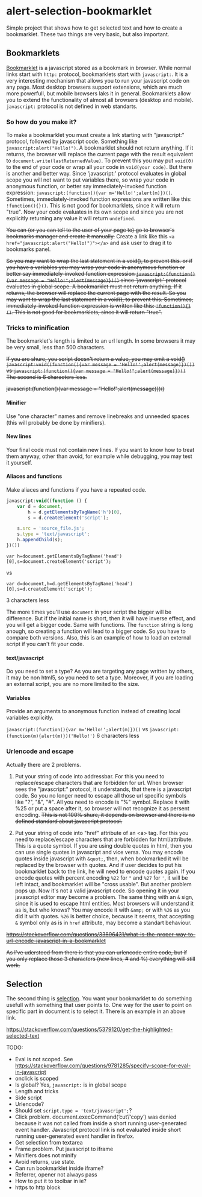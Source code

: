 # alert-selection-bookmarklet
Simple project that shows how to get selected text and how to create a bookmarklet.
These two things are very basic, but also important.

## Bookmarklets
[Bookmarklet](https://en.wikipedia.org/wiki/Bookmarklet) is a javascript stored as a bookmark in browser. While normal links start with `http:` protocol, bookmarklets start with `javascript:`. It is a very interesting mechanism that allows you to run your javascript code on any page. Most desktop browsers support extensions, which are much more powerfull, but mobile browsers laks it in general. Bookmarklets allow you to extend the functionality of almost all browsers (desktop and mobile). `javascript:` protocol is not defined in web standarts.


### So how do you make it?

To make a bookmarklet you must create a link starting with "javascript:" protocol, followed by javascript code. Something like `javascript:alert("Hello!")`. A bookmarklet should not return anything. If it returns, the browser will replace the current page with the result equivalent to `document.write(lastReturnedValue)`. To prevent this you may put `void(0)` to the end of your code or wrap all your code in `void(your code)`. But there is another and better way. Since 'javascript:' protocol evaluates in global scope you will not want to put variables there, so wrap your code in anonymous function, or better say immediately-invoked function expression: `javascript:(function(){var m='Hello!';alert(m)})()`. Sometimes, immediately-invoked function expressions are written like this: `!function(){}()`. This is not good for bookmarklets, since it will return "true". Now your code evaluates in its own scope and since you are not explicitly returning any value it will return `undefined`.

<del>You can (or you can tell to the user of your page to) go to browser's bookmarks manager and create it manually.</del> Create a link like this `<a href="javascript:alert("Hello!")"></a>` and ask user to drag it to bookmarks panel.


<s>So you may want to wrap the last statement in a void(), to prevent this. or if you have a variables you may wrap your code in anonymous function or better say immediately-invoked function expression `javascript:(function(){var message = "Hello!";alert(message)})()` since 'javascript:' protocol evaluates in global scope. A bookmarklet must not return anything. If it returns, the browser will replace the current page with the result. So you may want to wrap the last statement in a void(), to prevent this. Sometimes, immediately-invoked function expression is written like this: `!function(){}()`. This is not good for bookmarklets, since it will return "true".</s>

### Tricks to minification

The bookmarklet's length is limited to an url length. In some browsers it may be very small, less than 500 characters.

<s>If you are shure, you script doesn't return a value, you may omit a void()
`javascript:void((function(){var message = 'Hello!';alert(message)})())`
vs
`javascript:(function(){var message = "Hello!";alert(message)})()`
The second is 6 characters less.

javascript:(function(){var message = "Hello!";alert(message)})()</s>

#### Minifier
Use "one character" names and remove linebreaks and unneeded spaces (this will probably be done by minifiers).


#### New lines
Your final code must not contain new lines. If you want to know how to treat them anyway, other than avoid, for example while debugging, you may test it yourself.

#### Aliaces and functions
Make aliaces and functions if you have a repeated code.

```javascript
javascript:void((function () {
    var d = document,
        h = d.getElementsByTagName('h')[0],
        s = d.createElement('script');

    s.src = 'source_file.js';
    s.type = 'text/javascript';
    h.appendChild(s);
})())
```

```
var h=document.getElementsByTagName('head')[0],s=document.createElement('script');
```
vs
```
var d=document,h=d.getElementsByTagName('head')[0],s=d.createElement('script');
```
3 characters less


The more times you'll use `document` in your script the bigger will be difference.
But if the initial name is short, then it will have inverse effect, and you will get a bigger code. Same with functions. The `function` string is long anough, so creating a function will lead to a bigger code. So you have to compare both versions.
Also, this is an example of how to load an external script if you can't fit your code.

#### text/javascript
Do you need to set a type? As you are targeting any page written by others, it may be non html5, so you need to set a type. Moreover, if you are loading an external script, you are no more limited to the size.



#### Variables
Provide an arguments to anonymous function instead of creating local variables explicitly.

`javascript:(function(){var m='Hello!';alert(m)})()`
vs
`javascript:(function(m){alert(m)})('Hello!')`
6 characters less





### Urlencode and escape
Actually there are 2 problems.

1. Put your string of code into addressbar. For this you need to replace/escape characters that are forbidden for url. When browser sees the "javascript:" protocol, it understands, that there is a javascript code. So you no longer need to escape all those url specific symbols like "?", "&", "#". All you need to encode is "%" symbol. Replace it with %25 or put a space after it, so browser will not recognize it as persent encoding. <del>This is not 100% shure, it depends on browser and there is no defined standard about javascript protocol.</del>



2. Put your string of code into "href" attribute of an \<a\> tag. For this you need to replace/escape characters that are forbidden for html/attribute. This is a quote symbol. If you are using double quotes in html, then you can use single quotes in javascript and vice versa.  You may encode quotes inside javascript with `&quot;`, then, when bookmarked it will be replaced by the browser with quotes. And if user decides to put his bookmarklet back to the link, he will need to encode quotes again. If you encode quotes with percent encoding `%22` for `"` and `%27` for `'`, it will be left intact, and bookmarklet will be "cross usable". But another problem pops up. Now it's not a valid javascript code. So opening it in your javascript editor may become a problem. The same thing with an `&` sign, since it is used to escape html entities. Most browsers will understand it as is, but who knows? You may encode it with `&amp;` or with `%26` as you did it with quotes. `%26` is better choice, because it seems, that accepting `&` symbol only as is in `href` attribute, may become a standart behaviour.






<s>https://stackoverflow.com/questions/33896431/what-is-the-proper-way-to-url-encode-javascript-in-a-bookmarklet

As I've uderstood from there is that you can urlencode entire code, but if you only replace those 3 characters (new lines, # and %) everything will still work.</s>











## Selection
The second thing is [selection](https://developer.mozilla.org/en-US/docs/Web/API/Selection_API). You want your bookmarklet to do something usefull with something that user points to. One way for the user to point on specific part in document is to select it. There is an example in an above link.

https://stackoverflow.com/questions/5379120/get-the-highlighted-selected-text








TODO:
* Eval is not scoped. See https://stackoverflow.com/questions/9781285/specify-scope-for-eval-in-javascript
* onclick is scoped
* Is global? Yes, `javascript:` is in global scope
* Length and tricks
* Side script
* Urlencode?
* Should set `script.type = 'text/javascript';`?
* Click problem. document.execCommand(‘cut’/‘copy’) was denied because it was not called from inside a short running user-generated event handler. Javascript protocol link is not evaluated inside short running user-generated event handler in firefox.
* Get selection from textarea
* Frame problem. Put javascript to iframe
* Minifiers does not minify
* Avoid returns, use state.
* Can run bookmarklet inside iframe?
* Referrer, opener not always pass
* How to put it to toolbar in ie?
* https to http block
